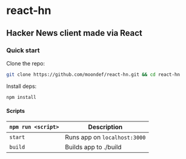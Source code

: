 # react-hn
## Hacker News client made via React


### Quick start
Clone the repo:
```bash
git clone https://github.com/moondef/react-hn.git && cd react-hn
```

Install deps:
```bash
npm install
```

#### Scripts
| `npm run <script>` | Description                  |
| ------------------ | ---------------------------- |
| `start`            | Runs app on `localhost:3000` |
| `build`            | Builds app to ./build        |